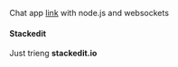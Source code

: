 Chat app [link](https://chatappp-socketio.herokuapp.com/) with node.js and websockets

#### Stackedit
Just trieng **stackedit.io**

<!--stackedit_data:
eyJoaXN0b3J5IjpbLTc2MzE4MjQyNiwtMTI4NTU5MDQwOF19
-->